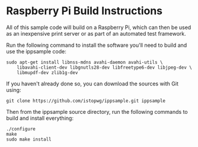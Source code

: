 # Raspberry Pi Build Instructions

All of this sample code will build on a Raspberry Pi, which can then be used as an
inexpensive print server or as part of an automated test framework.

Run the following command to install the software you'll need to build and use the
ippsample code:

    sudo apt-get install libnss-mdns avahi-daemon avahi-utils \
        libavahi-client-dev libgnutls28-dev libfreetype6-dev libjpeg-dev \
        libmupdf-dev zlib1g-dev

If you haven't already done so, you can download the sources with Git using:

    git clone https://github.com/istopwg/ippsample.git ippsample

Then from the ippsample source directory, run the following commands to build and install everything:

    ./configure
    make
    sudo make install
